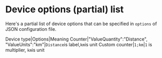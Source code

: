 # Device options (partial) list

Here's a partial list of device options that can be specified in `options` of JSON configuration file.

Device type|Options|Meaning
Counter|"ValueQuantity":"Distance", "ValueUnits":"km"|`Distance`is label,`km`is unit
Custom counter|`1;km`|`1` is multiplier, `km`is unit